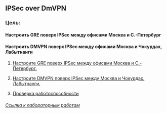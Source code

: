 ## IPSec over DmVPN   
   
### Цель:   
#### Настроить GRE поверх IPSec между офисами Москва и С.-Петербург   
#### Настроить DMVPN поверх IPSec между офисами Москва и Чокурдах, Лабытнанги   

   
1. [Настроите GRE поверх IPSec между офисами Москва и С.-Петербург.](/labs/lab13/gre_ipsec_msk-spb/README.md)   
2. [Настроите DMVPN поверх IPSec между Москва и Чокурдах, Лабытнанги.](/labs/lab13/dmvpn_ipsec_msk-chok-lab/README.md)   

8. [Проверка работоспособности](/labs/lab13/test/README.md) 

###### [Ссылка к лабораторным работам](/README.md#)   